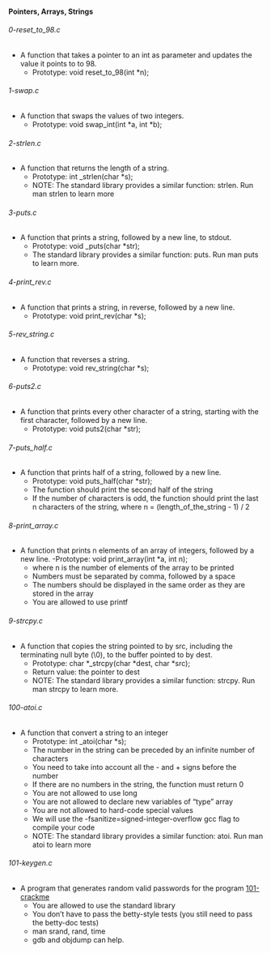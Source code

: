 #### Pointers, Arrays, Strings

###### 0-reset_to_98.c
- A function that takes a pointer to an int as parameter and updates the value it points to to 98.
    - Prototype: void reset_to_98(int *n);
###### 1-swap.c
- A function that swaps the values of two integers.
    - Prototype: void swap_int(int *a, int *b);
###### 2-strlen.c
- A function that returns the length of a string.
    - Prototype: int _strlen(char *s);
    - NOTE: The standard library provides a similar function: strlen. Run man strlen to learn more
###### 3-puts.c
- A function that prints a string, followed by a new line, to stdout.
    - Prototype: void _puts(char *str);
    - The standard library provides a similar function: puts. Run man puts to learn more.
###### 4-print_rev.c
- A function that prints a string, in reverse, followed by a new line.
    - Prototype: void print_rev(char *s);
###### 5-rev_string.c
- A function that reverses a string.
    - Prototype: void rev_string(char *s);
###### 6-puts2.c
- A function that prints every other character of a string, starting with the first character, followed by a new line.
    - Prototype: void puts2(char *str);
###### 7-puts_half.c
- A function that prints half of a string, followed by a new line.
    - Prototype: void puts_half(char *str);
    - The function should print the second half of the string
    - If the number of characters is odd, the function should print the last n characters of the string, where n = (length_of_the_string - 1) / 2
###### 8-print_array.c
- A function that prints n elements of an array of integers, followed by a new line.
    -Prototype: void print_array(int *a, int n);
    - where n is the number of elements of the array to be printed
    - Numbers must be separated by comma, followed by a space
    - The numbers should be displayed in the same order as they are stored in the array
    - You are allowed to use printf
###### 9-strcpy.c
- A function that copies the string pointed to by src, including the terminating null byte (\0), to the buffer pointed to by dest.
    - Prototype: char *_strcpy(char *dest, char *src);
    - Return value: the pointer to dest
    - NOTE: The standard library provides a similar function: strcpy. Run man strcpy to learn more.
###### 100-atoi.c
- A function that convert a string to an integer
    - Prototype: int _atoi(char *s);
    - The number in the string can be preceded by an infinite number of characters
    - You need to take into account all the - and + signs before the number
    - If there are no numbers in the string, the function must return 0
    - You are not allowed to use long
    - You are not allowed to declare new variables of “type” array
    - You are not allowed to hard-code special values
    - We will use the -fsanitize=signed-integer-overflow gcc flag to compile your code
    - NOTE: The standard library provides a similar function: atoi. Run man atoi to learn more
###### 101-keygen.c
- A program that generates random valid passwords for the program [101-crackme](https://github.com/holbertonschool/0x04.c)
    - You are allowed to use the standard library
    - You don’t have to pass the betty-style tests (you still need to pass the betty-doc tests)
    - man srand, rand, time
    - gdb and objdump can help.
